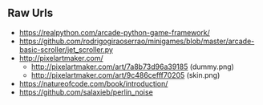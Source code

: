 ## Raw Urls
- https://realpython.com/arcade-python-game-framework/
- https://github.com/rodrigogiraoserrao/minigames/blob/master/arcade-basic-scroller/jet_scroller.py
- http://pixelartmaker.com/
  - http://pixelartmaker.com/art/7a8b73d96a39185 (dummy.png)
  - http://pixelartmaker.com/art/9c486cefff70205 (skin.png)
- https://natureofcode.com/book/introduction/
- https://github.com/salaxieb/perlin_noise